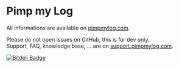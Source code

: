 Pimp my Log 
===========

All informations are available on [pimpmylog.com](http://pimpmylog.com).

Please do not open issues on GitHub, this is for dev only.  
Support, FAQ, knowledge base, ... are on [support.pimpmylog.com](http://support.pimpmylog.com).

[![Bitdeli Badge](https://d2weczhvl823v0.cloudfront.net/potsky/pimpmylog/trend.png)](https://bitdeli.com/free "Bitdeli Badge")

